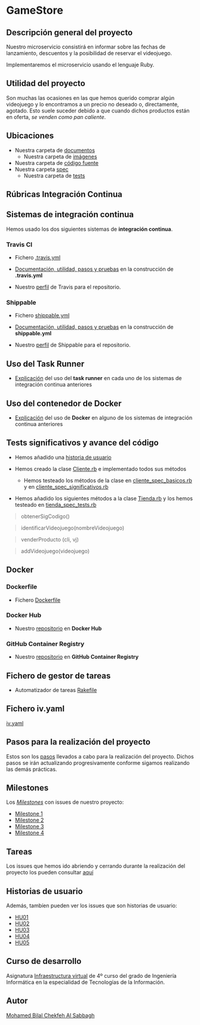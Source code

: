 # GameStore

## Descripción general del proyecto

Nuestro microservicio consistirá en informar sobre las fechas de lanzamiento, descuentos y la posibilidad de reservar el videojuego.

Implementaremos el microservicio usando el lenguaje Ruby.


## Utilidad del proyecto

Son muchas las ocasiones en las que hemos querido comprar algún videojuego y lo encontramos a un precio no deseado o, directamente, agotado. Esto suele suceder debido a que cuando dichos productos están en oferta, *se venden como pan caliente*.


## Ubicaciones

+ Nuestra carpeta de [documentos](https://github.com/biilal1999/GameStore/tree/master/docs)
    + Nuestra carpeta de [imágenes](https://github.com/biilal1999/GameStore/tree/master/docs/img)
+ Nuestra carpeta de [código fuente](https://github.com/biilal1999/GameStore/tree/master/src)
+ Nuestra carpeta [spec](https://github.com/biilal1999/GameStore/tree/master/spec)
    + Nuestra carpeta de [tests](https://github.com/biilal1999/GameStore/tree/master/spec/tests)



## Rúbricas Integración Continua


## Sistemas de integración continua

Hemos usado los dos siguientes sistemas de **integración continua**.


### Travis CI

+ Fichero [.travis.yml](https://github.com/biilal1999/GameStore/blob/master/.travis.yml)

+ [Documentación, utilidad, pasos y pruebas](https://github.com/biilal1999/GameStore/blob/master/docs/ExplicacionTravis.md) en la construcción de **.travis.yml**

+ Nuestro [perfil](https://travis-ci.com/github/biilal1999/GameStore) de Travis para el repositorio.


### Shippable

+ Fichero [shippable.yml](https://github.com/biilal1999/GameStore/blob/master/shippable.yml)

+ [Documentación, utilidad, pasos y pruebas](https://github.com/biilal1999/GameStore/blob/master/docs/ExplicacionShippable.md) en la construcción de **shippable.yml**

+ Nuestro [perfil](https://app.shippable.com/github/biilal1999/GameStore/dashboard) de Shippable para el repositorio.


## Uso del Task Runner

+ [Explicación](https://github.com/biilal1999/GameStore/blob/master/docs/UsoTaskRunner.md) del uso del **task runner** en cada uno de los sistemas de integración continua anteriores


## Uso del contenedor de Docker

+ [Explicación](https://github.com/biilal1999/GameStore/blob/master/docs/UsoDocker.md) del uso de **Docker** en alguno de los sistemas de integración continua anteriores


## Tests significativos y avance del código

+ Hemos añadido una [historia de usuario](https://github.com/biilal1999/GameStore/issues/64)

+ Hemos creado la clase [Cliente.rb](https://github.com/biilal1999/GameStore/blob/master/src/Cliente.rb) e implementado todos sus métodos

    + Hemos testeado los métodos de la clase en [cliente_spec_basicos.rb](https://github.com/biilal1999/GameStore/blob/master/spec/tests/cliente_spec_basicos.rb) y en [cliente_spec_significativos.rb](https://github.com/biilal1999/GameStore/blob/master/spec/tests/cliente_spec_significativos.rb)

+ Hemos añadido los siguientes métodos a la clase [Tienda.rb](https://github.com/biilal1999/GameStore/blob/master/src/Tienda.rb) y los hemos testeado en [tienda_spec_tests.rb](https://github.com/biilal1999/GameStore/blob/master/spec/tests/tienda_spec_tests.rb)

> obtenerSigCodigo()

> identificarVideojuego(nombreVideojuego)

> venderProducto (cli, vj)

> addVideojuego(videojuego) 



## Docker


### Dockerfile

+ Fichero [Dockerfile](https://github.com/biilal1999/GameStore/blob/master/Dockerfile)


### Docker Hub

+ Nuestro [repositorio](https://hub.docker.com/r/biilal1999/gamestore) en **Docker Hub**

### GitHub Container Registry

+ Nuestro [repositorio](https://github.com/users/biilal1999/packages/container/package/gamestore) en **GitHub Container Registry**



## Fichero de gestor de tareas

+ Automatizador de tareas [Rakefile](https://github.com/biilal1999/GameStore/blob/master/Rakefile)


## Fichero iv.yaml

[iv.yaml](https://github.com/biilal1999/GameStore/blob/master/iv.yaml)


## Pasos para la realización del proyecto

Estos son los [pasos](https://github.com/biilal1999/GameStore/blob/master/docs/PasosProyecto.md) llevados a cabo para la realización del proyecto. Dichos pasos se irán actualizando progresivamente conforme sigamos realizando las demás prácticas.


## Milestones

Los [*Milestones*](https://github.com/biilal1999/GameStore/milestones) con issues de nuestro proyecto:

- [Milestone 1](https://github.com/biilal1999/GameStore/milestone/1)
- [Milestone 2](https://github.com/biilal1999/GameStore/milestone/2)
- [Milestone 3](https://github.com/biilal1999/GameStore/milestone/3)
- [Milestone 4](https://github.com/biilal1999/GameStore/milestone/4)


## Tareas

Los issues que hemos ido abriendo y cerrando durante la realización del proyecto los pueden consultar [aquí](https://github.com/biilal1999/GameStore/issues)


## Historias de usuario

Además, tambíen pueden ver los issues que son historias de usuario:

- [HU01](https://github.com/biilal1999/GameStore/issues/12)
- [HU02](https://github.com/biilal1999/GameStore/issues/13)
- [HU03](https://github.com/biilal1999/GameStore/issues/14)
- [HU04](https://github.com/biilal1999/GameStore/issues/45)
- [HU05](https://github.com/biilal1999/GameStore/issues/64)


## Curso de desarrollo

Asignatura [Infraestructura virtual](https://github.com/JJ/IV-20-21) de 4º curso del grado de Ingeniería Informática en la especialidad de Tecnologías de la Información.


## Autor

[Mohamed Bilal Chekfeh Al Sabbagh](https://github.com/biilal1999)
